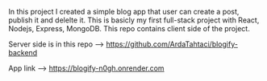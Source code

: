 In this project I created a simple blog app that user can create a post, publish it and delelte it. This is basicly my first full-stack project with React, Nodejs, Express, MongoDB. This repo contains client side of the project. 

Server side is in this repo -->  https://github.com/ArdaTahtaci/blogify-backend

App link -->  https://blogify-n0gh.onrender.com
